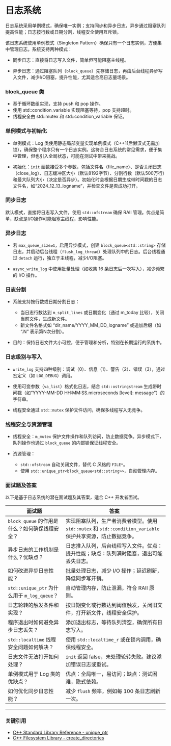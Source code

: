 日志系统
===============
日志系统采用单例模式，确保唯一实例；支持同步和异步日志，异步通过阻塞队列提高性能；日志按行数或日期分割，线程安全使用互斥锁。

该日志系统使用单例模式（Singleton Pattern）确保只有一个日志实例，方便集中管理日志。系统支持两种模式：

- 同步日志：直接将日志写入文件，简单但可能阻塞主线程。

- 异步日志：通过阻塞队列（`block_queue`）先存储日志，再由后台线程异步写入文件，减少I/O阻塞，提升性能，尤其适合高日志量场景。

### block_queue 类

- 基于循环数组实现，支持 push 和 pop 操作。
- 使用 std::condition_variable 实现阻塞等待，pop 支持超时。
- 线程安全由 std::mutex 和 std::condition_variable 保证。

### 单例模式与初始化

- 单例模式：Log 类使用静态局部变量实现单例模式（C++11后懒汉式无需加锁），确保整个程序只有一个日志实例。这符合日志系统的常见需求，便于集中管理，但也引入全局状态，可能在测试中带来挑战。

- 初始化：`init` 函数接受多个参数，包括文件名（file_name）、是否关闭日志（close_log）、日志缓冲区大小（默认8192字节）、分割行数（默认500万行）和最大队列大小（决定是否异步）。初始化时会根据日期生成带时间戳的日志文件名，如“2024_12_13_logname”，并检查文件是否成功打开。

###  同步日志

默认模式，直接将日志写入文件，使用 `std::ofstream` 确保 RAII 管理。优点是简单，缺点是I/O操作可能阻塞主线程，影响性能。

### 异步日志

- 若 `max_queue_size≥1`，启用异步模式，创建 `block_queue<std::string>` 存储日志，并启动后台线程（`flush_log_thread`）处理队列中的日志。后台线程通过 `detach` 运行，独立于主线程，减少I/O阻塞。

- `async_write_log` 中使用批量处理（如收集 16 条日志后一次写入），减少频繁的 I/O 操作。

### 日志分割

- 系统支持按行数或日期分割日志：

    - 当日志行数达到 `m_split_lines` 或日期变化（通过 m_today 比较），关闭当前文件，生成新文件。
    - 新文件名格式如 “dir_name/YYYY_MM_DD_logname” 或追加后缀（如 “.N” 表示第N次分割）。

- 目的：保持日志文件大小可控，便于管理和分析，特别在长期运行的系统中。

### 日志级别与写入

- `write_log` 支持四种级别：调试（0）、信息（1）、警告（2）、错误（3），通过宏定义（如 `LOG_DEBUG`）调用。

- 使用可变参数（`va_list`）格式化日志，结合 `std::ostringstream` 生成带时间戳（如“YYYY-MM-DD HH:MM:SS.microseconds [level]: message”）的字符串。

- 线程安全通过 `std::mutex` 保护文件访问，确保多线程写入无竞争。

### 线程安全与资源管理

- 线程安全：`m_mutex` 保护文件操作和队列访问，防止数据竞争。异步模式下，队列操作也通过 `block_queue` 的内部锁保证线程安全。

- 资源管理：
        
    - `std::ofstream` 自动关闭文件，替代 C 风格的 `FILE*`。
    - 使用 `std::unique_ptr<block_queue<std::string>>`，自动管理内存。

### 面试题及答案

以下是基于日志系统的潜在面试题及其答案，适合 C++ 开发者面试。

| **面试题**                                      | **答案**                                                                 |
|-------------------------------------------------|--------------------------------------------------------------------------|
| `block_queue` 的作用是什么？如何确保线程安全？   | 实现阻塞队列，生产者消费者模型。使用 `std::mutex` 和 `std::condition_variable` 保护共享资源，防止数据竞争。 |
| 异步日志的工作机制是什么？优缺点？               | 日志推入队列，后台线程写入文件。优点：提升性能；缺点：队列满时阻塞，退出可能丢失日志。 |
| 如何改进异步日志性能？                           | 批量处理日志，减少 I/O 操作；延迟刷新，降低同步写开销。                   |
| `std::unique_ptr` 为什么用于 `m_log_queue`？     | 自动管理内存，防止泄漏，符合 RAII 原则。                                 |
| 日志轮转的触发条件和实现？                       | 按日期变化或行数达到阈值触发，关闭旧文件，打开新文件，线程安全保护。       |
| 程序退出时如何避免异步日志丢失？                 | 添加退出标志，等待队列清空，确保所有日志写入。                           |
| `std::localtime` 线程安全问题如何解决？           | 使用 `std::localtime_r` 或在锁内调用，确保线程安全。                     |
| 日志文件无法打开如何处理？                       | `init` 返回 false，未处理轮转失败。建议添加错误日志或重试。               |
| 单例模式用于 Log 类的优缺点？                    | 优点：全局唯一，易访问；缺点：测试困难，隐式依赖。                        |
| 如何优化同步日志性能？                           | 减少 `flush` 频率，例如每 100 条日志刷新一次。                           |

---

### 关键引用
- [C++ Standard Library Reference - unique_ptr](https://en.cppreference.com/w/cpp/memory/unique_ptr)
- [C++ Filesystem Library - create_directories](https://en.cppreference.com/w/cpp/filesystem/create_directories)

